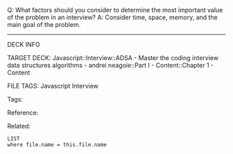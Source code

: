 Q: What factors should you consider to determine the most important value of the problem in an interview?
A: Consider time, space, memory, and the main goal of the problem.
<!--ID: 1690026322047-->

---

DECK INFO

TARGET DECK: Javascript::Interview::ADSA - Master the coding interview data structures algorithms - andrei neagoie::Part I - Content::Chapter 1 - Content

FILE TAGS: Javascript Interview

Tags:

Reference:

Related:

```dataview
LIST
where file.name = this.file.name
```
